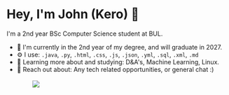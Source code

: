 # Hey, I'm John (Kero) 🫧

I'm a 2nd year BSc Computer Science student at BUL. 

- 🏢 I'm currently in the 2nd year of my degree, and will graduate in 2027.
- ⚙️ I use: ```.java```, ```.py```, ```.html```, ```.css```, ```.js```, ```.json```, ```.yml```, ```.sql```, ```.xml```, ```.md```
- 🌱 Learning more about and studying: D&A's, Machine Learning, Linux.
- 💬 Reach out about: Any tech related opportunities, or general chat :)
<br><br> ‎ ‎ ‎ ‎  ‎ ‎ ‎ ‎ ‎
![](https://64.media.tumblr.com/147070658f28ddade6fd61796a012b04/tumblr_p8kl4myGyI1u9hf7po1_1280.gif)
